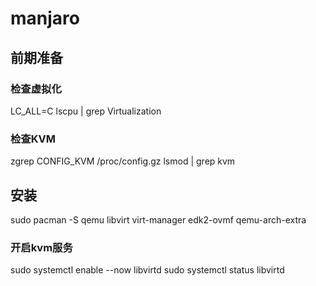 # manjaro

## 前期准备
### 检查虚拟化
LC_ALL=C lscpu | grep Virtualization
### 检查KVM
zgrep CONFIG_KVM /proc/config.gz
lsmod | grep kvm

## 安装
sudo pacman -S qemu libvirt virt-manager edk2-ovmf qemu-arch-extra
### 开启kvm服务
sudo systemctl enable --now libvirtd
sudo systemctl status libvirtd

